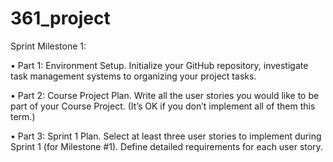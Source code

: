 ﻿# 361_project
Sprint Milestone 1:

•	Part 1: Environment Setup. Initialize your GitHub repository, investigate task management systems to organizing your project tasks.

•	Part 2: Course Project Plan. Write all the user stories you would like to be part of your Course Project. (It’s OK if you don’t implement all of them this term.)

•	Part 3: Sprint 1 Plan. Select at least three user stories to implement during Sprint 1 (for Milestone #1). Define detailed requirements for each user story.
